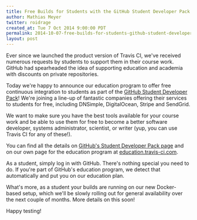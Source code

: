 ```yaml
---
title: Free Builds for Students with the GitHub Student Developer Pack
author: Mathias Meyer
twitter: roidrage
created_at: Tue 7 Oct 2014 9:00:00 PDT
permalink: 2014-10-07-free-builds-for-students-github-student-developer-pack
layout: post
---
```

Ever since we launched the product version of Travis CI, we've received numerous
requests by students to support them in their course work. GitHub had
spearheaded the idea of supporting education and academia with discounts on
private repositories.

Today we're happy to announce our education program to offer free continuous
integration to students as part of the [GitHub Student Developer
Pack](https://education.github.com/pack)! We're joining a line-up of fantastic
companies offering their services to students for free, including DNSimple,
DigitalOcean, Stripe and SendGrid.

We want to make sure you have the best tools available for your course work and
be able to use them for free to become a better software developer, systems
administrator, scientist, or writer (yup, you can use Travis CI for any of
these!).

You can find all the details on [GitHub's Student Developer Pack
page](https://education.github.com/pack) and on our own page for the education
program at [education.travis-ci.com](https://education.travis-ci.com).

As a student, simply log in with GitHub. There's nothing special you need to do.
If you're part of GitHub's education program, we detect that automatically and
put you on our education plan.

What's more, as a student your builds are running on our new Docker-based setup,
which we'll be slowly rolling out for general availability over the next couple
of months. More details on this soon!

Happy testing!
